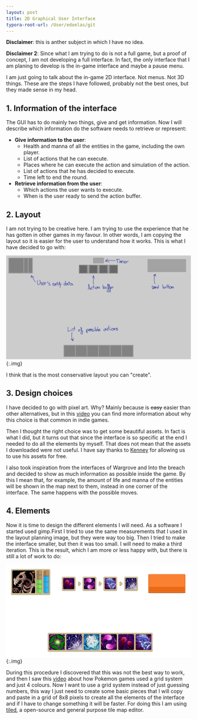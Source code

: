 ```yaml
---
layout: post
title: 2D Graphical User Interface
typora-root-url: /User/edoelas/git
---
```


**Disclaimer**: this is anther subject in which I have no idea.

**Disclaimer 2**: Since what I am trying to do is not a full game, but a proof of concept, I am not developing a full interface. In fact, the only interface that I am planing to develop is the in-game interface and maybe a pause menu.

I am just going to talk about the in-game 2D interface. Not menus. Not 3D things. These are the steps I have followed, probably not the best ones, but they made sense in my head.

## 1. Information of the interface

The GUI has to do mainly two things, give and get information. Now I will describe which information do the  software needs to retrieve or represent:

- **Give information to the user**:
  - Health and manna of all the entities in the game, including the own player.
  - List of actions that he can execute.
  - Places where he can execute the action and simulation of the action.
  - List of actions that he has decided to execute.
  - Time left to end the round.
- **Retrieve information from the user**:
  - Which actions the user wants to execute.
  - When is the user ready to send the action buffer.



## 2. Layout

I am not trying to be creative here. I am trying to use the experience that he has gotten in other games in my favour. In other words, I am copying the layout so it is easier for the user to understand how it works. This is what I have decided to go with:

![](/tfgblog/assets/images/Guilayout.svg){:.img}

I think that is the most conservative layout you can "create".



## 3. Design choices

I have decided to go with pixel art. Why? Mainly because is ~~easy~~ easier than other alternatives, but in this [video](https://www.youtube.com/watch?v=m48xthwkpI0) you can find more information about why this choice is that common in indie games.

Then I thought the right choice was to get some beautiful assets. In fact is what I did, but it turns out that since the interface is so specific at the end I needed to do all the elements by myself. That does not mean that the assets I downloaded were not useful. I have say thanks to [Kenney](https://www.kenney.nl/) for allowing us to use his assets for free.

I also took inspiration from the interfaces of Wargrove and Into the breach and decided to show as much information as possible inside the game. By this I mean that, for example, the amount of life and manna of the entities will be shown in the map next to them, instead in one corner of the interface. The same happens with the possible moves.



## 4. Elements

Now it is time to design the different elements I will need. As a software I started used gimp.First I tried to use the same measurements that I used in the layout planning image, but they were way too big. Then I tried to make the interface smaller, but then it was too small. I will need to make a third iteration. This is the result, which I am more or less happy with, but there is still a lot of work to do:

![](/tfgblog/assets/images/elements.png){:.img}

During this procedure I discovered that this was not the best way to work, and then I saw this [video](https://www.youtube.com/watch?v=gwF0L55kIgg) about how Pokemon games used a grid system and just 4 colours. Now I want to use a grid system instead of just guessing numbers, this way I just need to create some basic pieces that I will copy and paste in a grid of 8x8 pixels to create all the elements of the interface and if I have to change something it will be faster. For doing this I am using [tiled](https://www.mapeditor.org/), a open-source and general purpose tile map editor.

